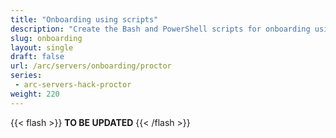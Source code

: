 ```yaml
---
title: "Onboarding using scripts"
description: "Create the Bash and PowerShell scripts for onboarding using the service principal."
slug: onboarding
layout: single
draft: false
url: /arc/servers/onboarding/proctor
series:
 - arc-servers-hack-proctor
weight: 220
---
```


{{< flash >}}
**TO BE UPDATED**
{{< /flash >}}
